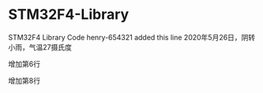 ﻿# STM32F4-Library
STM32F4  Library Code
henry-654321 added this line
2020年5月26日，阴转小雨，气温27摄氏度

增加第6行

增加第8行
